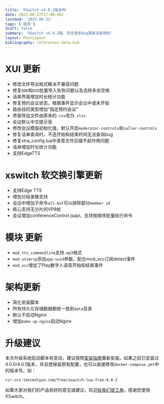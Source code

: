 ```yaml
---
title: 'XSwitch v4.0.2版发布'
date: 2022-06-22T17:00:00Z
lastmod: '2022-06-22'
tags: ['版本']
draft: false
summary: 'XSwitch v4.0.2版，包含很多Bug更新及新特性'
layout: PostLayout
bibliography: references-data.bib
---
```


# XUI 更新

- 修改文件导出格式解决不兼容问题
- 修复`DOD`和`DID`批量导入失败问题以及去除多余空格
- 话单界面增加时长统计功能
- 修复预约会议状态，根据事件显示会议中或未开始
- 路由目的类型增加“指定预约会议”
- 界面导出文件由原来的`.csv`改为`.xlsx`
- 会议默认中文提示音
- 修改会议模版初始化值，默认开启`moderator-controls`和`caller-controls`
- 修复话单查询时，不选开始和结束时间无法查询bug
- 修复xtra_config.lua中录音文件后缀不起作用问题
- 话单增加时长统计功能
- 支持EdgeTTS


# xswitch 软交换引擎更新

- 支持Edge TTS
- 增加分段录像支持
- 会议中增加子命令`all-but`可以排除部分`member id`
- 核心支持无分片的VP8帧
- 会议增加conferenceControl jsapi，支持按顺序批量执行命令


# 模块 更新

- `mod_tts_commandline`支持`.mp3`格式
- `mod_unimrcp`添加`app-uuid`参数，配合mod_xcc订阅detect事件
- `mod_xcc`增加了Play数字人语音开始和结束事件


# 架构更新

- 简化安装脚本
- 所有持久化存储数据都统一放到`data`目录
- 默认不启动Nginx
- 增加`make up-nginx`启动Nginx


# 升级建议

本次升级系统启动脚本有变动，建议按照[安装指南](/pages/xswitch-install/)重新安装。如果之前已安装过4.0.0/4.0.1版本，并且想保留原有配置，也可以直接修改`docker-compose.yml`中的版本号。如：

```
ccr.ccs.tencentyun.com/free/xswitch-lua-free:4.0.2
```

如果大家对我们的产品有好的意见或建议，欢迎[给我们提工单](https://git.xswitch.cn/xswitch/docs/issues/1)。感谢您使用XSwitch。
